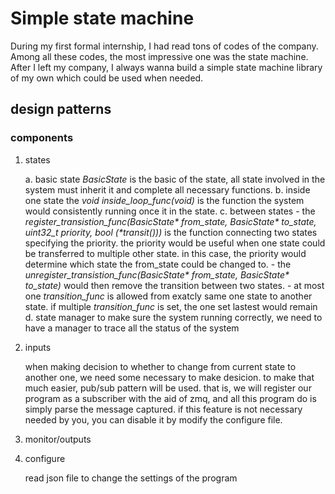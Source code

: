 # Simple state machine

During my first formal internship, I had read tons of codes of the company. Among all these codes, the most impressive one was the state machine. After I left my company, I always wanna build a simple state machine library of my own which could be used when needed.

## design patterns

### components

1. states
    <!-- the build blocks of the program -->
    a. basic state
        *BasicState* is the basic of the state, all state involved in the system must inherit it and complete all necessary functions.
    b. inside one state
        the *void inside_loop_func(void)* is the function the system would consistently running once it in the state.
    c. between states
        - the *register_transistion_func(BasicState\* from_state, BasicState\* to_state, uint32_t priority, bool (\*transit()))* is the function connecting two states specifying the priority. the priority would be useful when one state could be transferred to multiple other state. in this case, the priority would determine which state the from_state could be changed to.
        - the *unregister_transistion_func(BasicState\* from_state, BasicState\* to_state)* would then remove the transition between two states.
        - at most one *transition_func* is allowed from exatcly same one state to another state. if multiple *transition_func* is set, the one set lastest would remain
    d. state manager
        to make sure the system running correctly, we need to have a manager to trace all the status of the system

2. inputs
    <!-- how system detect the input to change its state -->
    when making decision to whether to change from current state to another one, we need some necessary to make desicion. to make that much easier, pub/sub pattern will be used. that is, we will register our program as a subscriber with the aid of zmq, and all this program do is simply parse the message captured. if this feature is not necessary needed by you, you can disable it by modify the configure file.

3. monitor/outputs
    <!--  how others outside the system could find the state of the current system -->

4. configure
    <!--  how the program could start up with required settings -->
    read json file to change the settings of the program